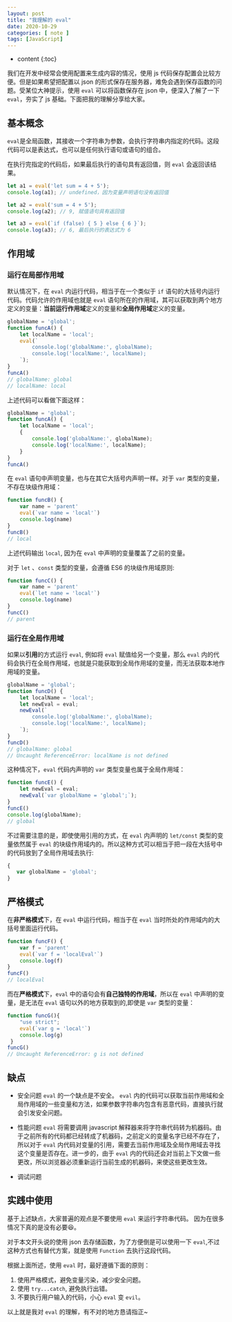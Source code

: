 ```yaml
---
layout: post
title: "我理解的 eval"
date: 2020-10-29
categories: [ note ]
tags: [JavaScript]
---
```


* content
{:toc}

我们在开发中经常会使用配置来生成内容的情况，使用 js 代码保存配置会比较方便。但是如果希望把配置以 json 的形式保存在服务器，难免会遇到保存函数的问题。受某位大神提示，使用 `eval` 可以将函数保存在 json 中，便深入了解了一下 `eval`，夯实了 js 基础。下面把我的理解分享给大家。

<!-- more -->

## 基本概念
`eval`是全局函数，其接收一个字符串为参数，会执行字符串内指定的代码。这段代码可以是表达式，也可以是任何执行语句或语句的组合。

在执行完指定的代码后，如果最后执行的语句具有返回值，则 `eval` 会返回该结果。

```js
let a1 = eval('let sum = 4 + 5');
console.log(a1); // undefined，因为变量声明语句没有返回值

let a2 = eval('sum = 4 + 5');
console.log(a2); // 9, 赋值语句具有返回值

let a3 = eval(`if (false) { 5 } else { 6 }`);
console.log(a3); // 6, 最后执行的表达式为 6
```

## 作用域
### 运行在局部作用域
默认情况下，在 `eval` 内运行代码，相当于在一个类似于 `if` 语句的大括号内运行代码。代码允许的作用域也就是 `eval` 语句所在的作用域，其可以获取到两个地方定义的变量：**当前运行作用域**定义的变量和**全局作用域**定义的变量。

```js
globalName = 'global';
function funcA() {
    let localName = 'local';
    eval(`
        console.log('globalName:', globalName);
        console.log('localName:', localName);
    `);
}
funcA()
// globalName: global
// localName: local
```

上述代码可以看做下面这样：
```js
globalName = 'global';
function funcA() {
    let localName = 'local';
    {
        console.log('globalName:', globalName);
        console.log('localName:', localName);
    }
}
funcA()
```

在 `eval` 语句中声明变量，也与在其它大括号内声明一样。对于 `var` 类型的变量，不存在块级作用域：
```js
function funcB() {
    var name = 'parent'
  	eval(`var name = 'local'`)
    console.log(name)
}
funcB()
// local
```
上述代码输出 `local`, 因为在 `eval` 中声明的变量覆盖了之前的变量。

对于 `let` 、`const` 类型的变量，会遵循 ES6 的块级作用域原则:
```js
function funcC() {
    var name = 'parent'
  	eval(`let name = 'local'`)
    console.log(name)
}
funcC()
// parent
```

### 运行在全局作用域

如果以**引用**的方式运行 `eval`, 例如将 `eval` 赋值给另一个变量，那么 `eval` 内的代码会执行在全局作用域，也就是只能获取到全局作用域的变量，而无法获取本地作用域的变量。

```js
globalName = 'global';
function funcD() {
    let localName = 'local';
    let newEval = eval;
    newEval(`
        console.log('globalName:', globalName);
        console.log('localName:', localName);
    `);
}
funcD()
// globalName: global
// Uncaught ReferenceError: localName is not defined
```

这种情况下，`eval` 代码内声明的 `var` 类型变量也属于全局作用域：
```js
function funcE() {
    let newEval = eval;
    newEval(`var globalName = 'global';`);
}
funcE()
console.log(globalName);
// global
```

不过需要注意的是，即使使用引用的方式，在 `eval` 内声明的 `let/const` 类型的变量依然属于 `eval` 的块级作用域内的。所以这种方式可以相当于把一段在大括号中的代码放到了全局作用域去执行:
```js
{
   var globalName = 'global'; 
}
```

## 严格模式
在**非严格模式**下，在 `eval` 中运行代码，相当于在 `eval` 当时所处的作用域内的大括号里面运行代码。

```js
function funcF() {
    var f = 'parent'
  	eval(`var f = 'localEval'`)
    console.log(f)
}
funcF()
// localEval
```

而在**严格模式**下，`eval` 中的语句会有**自己独特的作用域**，所以在 `eval` 中声明的变量，是无法在 `eval` 语句以外的地方获取到的,即使是 `var` 类型的变量：
```javascript
function funcG(){
    "use strict";
    eval(`var g = 'local'`)
    console.log(g)
 }
funcG()
// Uncaught ReferenceError: g is not defined
```

## 缺点
- 安全问题
    `eval` 的一个缺点是不安全。 `eval` 内的代码可以获取当前作用域和全局作用域的一些变量和方法，如果参数字符串内包含有恶意代码，直接执行就会引发安全问题。

- 性能问题
    `eval` 将需要调用 javascript 解释器来将字符串代码转为机器码。由于之前所有的代码都已经转成了机器码，之前定义的变量名字已经不存在了，所以对于 `eval` 内代码对变量的引用，需要去当前作用域及全局作用域去寻找这个变量是否存在。进一步的，由于 `eval` 内的代码还会对当前上下文做一些更改，所以浏览器必须重新运行当前生成的机器码，来使这些更改生效。
- 调试问题

## 实践中使用
基于上述缺点，大家普遍的观点是不要使用 `eval` 来运行字符串代码。 因为在很多情况下真的是没有必要😆。


对于本文开头说的使用 json 去存储函数，为了方便倒是可以使用一下 `eval`,不过这种方式也有替代方案，就是使用 `Function` 去执行这段代码。

根据上面所述，使用 `eval` 时，最好遵循下面的原则：
1. 使用严格模式，避免变量污染，减少安全问题。
2. 使用 `try...catch`, 避免执行出错。
3. 不要执行用户输入的代码，小心 `eval` 变 `evil`。

以上就是我对 `eval` 的理解，有不对的地方恳请指正~
